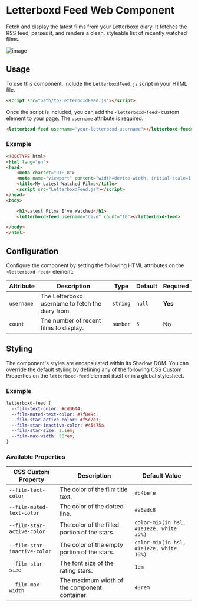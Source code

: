 # Letterboxd Feed Web Component

Fetch and display the latest films from your Letterboxd diary. It fetches the RSS feed, parses it, and renders a clean, styleable list of recently watched films.

![image](https://github.com/user-attachments/assets/7704471e-8709-46c6-a901-819f572e4210)

## Usage

To use this component, include the `LetterboxdFeed.js` script in your HTML file.

```html
<script src="path/to/LetterboxdFeed.js"></script>
```

Once the script is included, you can add the `<letterboxd-feed>` custom element to your page. The `username` attribute is required.

```html
<letterboxd-feed username="your-letterboxd-username"></letterboxd-feed>
```

### Example

```html
<!DOCTYPE html>
<html lang="en">
<head>
    <meta charset="UTF-8">
    <meta name="viewport" content="width=device-width, initial-scale=1.0">
    <title>My Latest Watched Films</title>
    <script src="LetterboxdFeed.js"></script>
</head>
<body>

    <h1>Latest Films I've Watched</h1>
    <letterboxd-feed username="dave" count="10"></letterboxd-feed>

</body>
</html>
```

## Configuration

Configure the component by setting the following HTML attributes on the `<letterboxd-feed>` element:

| Attribute  | Description                                     | Type     | Default | Required |
| ---------- | ----------------------------------------------- | -------- | ------- | -------- |
| `username` | The Letterboxd username to fetch the diary from.  | `string` | `null`  | **Yes**  |
| `count`    | The number of recent films to display.          | `number` | `5`     | No       |

## Styling

The component's styles are encapsulated within its Shadow DOM. You can override the default styling by defining any of the following CSS Custom Properties on the `letterboxd-feed` element itself or in a global stylesheet.

### Example

```css
letterboxd-feed {
  --film-text-color: #cdd6f4;
  --film-muted-text-color: #7f849c;
  --film-star-active-color: #f5c2e7;
  --film-star-inactive-color: #45475a;
  --film-star-size: 1.1em;
  --film-max-width: 50rem;
}
```

### Available Properties

| CSS Custom Property          | Description                                    | Default Value                                  |
| ---------------------------- | ---------------------------------------------- | ---------------------------------------------- |
| `--film-text-color`          | The color of the film title text.              | `#b4befe`                                      |
| `--film-muted-text-color`    | The color of the dotted line.                  | `#a6adc8`                                      |
| `--film-star-active-color`   | The color of the filled portion of the stars.  | `color-mix(in hsl, #1e1e2e, white 35%)`        |
| `--film-star-inactive-color` | The color of the empty portion of the stars.   | `color-mix(in hsl, #1e1e2e, white 10%)`        |
| `--film-star-size`           | The font size of the rating stars.             | `1em`                                          |
| `--film-max-width`           | The maximum width of the component container.  | `40rem`                                        |
